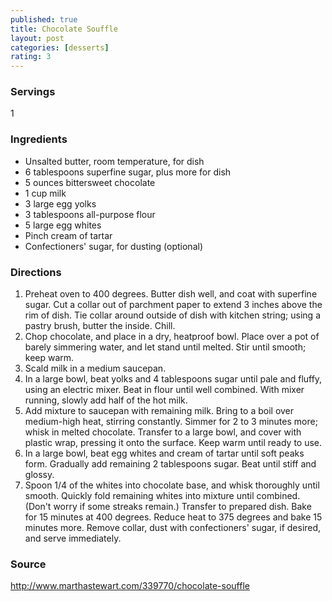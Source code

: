 ```yaml
---
published: true
title: Chocolate Souffle
layout: post
categories: [desserts]
rating: 3
---
```

### Servings
1

### Ingredients
- Unsalted butter, room temperature, for dish
- 6 tablespoons superfine sugar, plus more for dish
- 5 ounces bittersweet chocolate
- 1 cup milk
- 3 large egg yolks
- 3 tablespoons all-purpose flour
- 5 large egg whites
- Pinch cream of tartar
- Confectioners' sugar, for dusting (optional)

### Directions
1. Preheat oven to 400 degrees. Butter dish well, and coat with superfine sugar. Cut a collar out of parchment paper to extend 3 inches above the rim of dish. Tie collar around outside of dish with kitchen string; using a pastry brush, butter the inside. Chill.
2. Chop chocolate, and place in a dry, heatproof bowl. Place over a pot of barely simmering water, and let stand until melted. Stir until smooth; keep warm.
3. Scald milk in a medium saucepan.
4. In a large bowl, beat yolks and 4 tablespoons sugar until pale and fluffy, using an electric mixer. Beat in flour until well combined. With mixer running, slowly add half of the hot milk.
5. Add mixture to saucepan with remaining milk. Bring to a boil over medium-high heat, stirring constantly. Simmer for 2 to 3 minutes more; whisk in melted chocolate. Transfer to a large bowl, and cover with plastic wrap, pressing it onto the surface. Keep warm until ready to use.
6. In a large bowl, beat egg whites and cream of tartar until soft peaks form. Gradually add remaining 2 tablespoons sugar. Beat until stiff and glossy.
7. Spoon 1/4 of the whites into chocolate base, and whisk thoroughly until smooth. Quickly fold remaining whites into mixture until combined. (Don't worry if some streaks remain.) Transfer to prepared dish. Bake for 15 minutes at 400 degrees. Reduce heat to 375 degrees and bake 15 minutes more. Remove collar, dust with confectioners' sugar, if desired, and serve immediately.

### Source
<a href="http://www.marthastewart.com/339770/chocolate-souffle" target="new">http://www.marthastewart.com/339770/chocolate-souffle</a>
